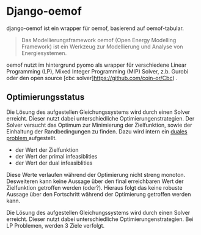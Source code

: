 # Django-oemof

django-oemof ist ein wrapper für oemof, basierend auf oemof-tabular.
>  Das Modellierungsframework oemof (Open Energy Modelling Framework) ist ein Werkzeug zur Modellierung und Analyse von Energiesystemen.

oemof nutzt im hintergrund pyomo als wrapper für verschiedene Linear Programming (LP), Mixed Integer Programming (MIP) Solver, z.b. Gurobi oder den open source [cbc solver]https://github.com/coin-or/Cbc) .

## Optimierungsstatus
Die Lösung des aufgestellen Gleichungssystems wird durch einen Solver erreicht. Dieser nutzt dabei unterschiedliche Optimierungenstrategien.
Der Solver versucht das Optimum zur Minimierung der Zielfunktion, sowie der Einhaltung der Randbedingungen zu finden.
Dazu wird intern ein [duales problem ](https://en.wikipedia.org/wiki/Dual_linear_program)  aufgestellt.
- der Wert der Zielfunktion
- der Wert der primal infeasiblities
- der Wert der dual infeasiblities

Diese Werte verlaufen während der Optimierung nicht streng monoton. Desweiteren kann keine Aussage über den final erreichbaren Wert der Zielfunktion getroffen werden (oder?).
Hieraus folgt das keine robuste Aussage über den Fortschritt während der Optimierung getroffen werden kann.


Die Lösung des aufgestellen Gleichungssystems wird durch einen Solver erreicht. Dieser nutzt dabei unterschiedliche Optimierungenstrategien. Bei LP Problemen, werden 3 Ziele verfolgt.
